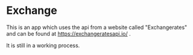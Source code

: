 # Exchange

This is an app which uses the api from a website called "Exchangerates" and can be found at https://exchangeratesapi.io/ .

It is still in a working process.
